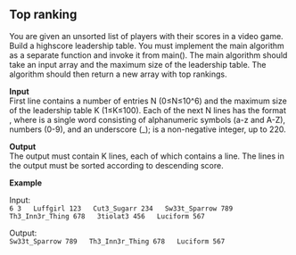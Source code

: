 ## Top ranking 

You are given an unsorted list of players with their scores in a video game. Build a highscore leadership table.
You must implement the main algorithm as a separate function and invoke it from main(). 
The main algorithm should take an input array and the maximum size of the leadership table. The algorithm should then return a new array with top rankings. 

**Input**  
First line contains a number of entries N (0≤N≤10^6) and the maximum size of the leadership table K (1≤K≤100). 
Each of the next N
 lines has the format <PLAYER> <SCORE>, where <PLAYER> is a single word consisting of alphanumeric symbols (a-z and A-Z), numbers (0-9), and an underscore (_);
<SCORE> is a non-negative integer, up to 220.

**Output**  
The output must contain K lines, each of which contains a <PLAYER> <SCORE> line. The lines in the output must be sorted according to descending score.

**Example**

Input:  
`6 3  
Luffgirl 123  
Cut3_Sugarr 234  
Sw33t_Sparrow 789  
Th3_Inn3r_Thing 678  
3tiolat3 456  
Luciform 567  `

Output:  
`Sw33t_Sparrow 789  
Th3_Inn3r_Thing 678  
Luciform 567`
